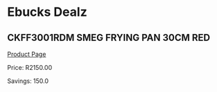 
# Ebucks Dealz
## CKFF3001RDM SMEG FRYING PAN 30CM RED
[Product Page](https://www.ebucks.com/web/shop/productSelected.do?prodId=1170691428&catId=704983235)

Price: R2150.00

Savings: 150.0


	